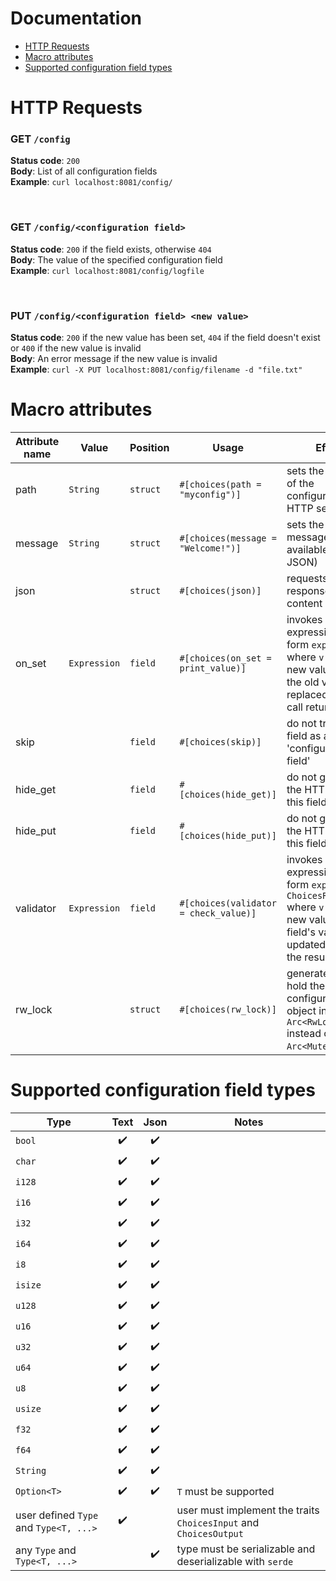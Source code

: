 # Documentation

* [HTTP Requests](#S-requests)
* [Macro attributes](#S-attributes)
* [Supported configuration field types](#S-types)

# <a name="S-requests"></a>HTTP Requests

### **GET** `/config`
**Status code**: `200`\
**Body**: List of all configuration fields\
**Example**: `curl localhost:8081/config/`

<br />

### **GET** `/config/<configuration field>`
**Status code**: `200` if the field exists, otherwise `404`\
**Body**: The value of the specified configuration field\
**Example**: `curl localhost:8081/config/logfile`

<br />

### **PUT** `/config/<configuration field> <new value>`
**Status code**: `200` if the new value has been set, `404` if the field doesn't exist or `400` if the new value is invalid\
**Body**: An error message if the new value is invalid\
**Example**: `curl -X PUT localhost:8081/config/filename -d "file.txt"`

# <a name="S-attributes"></a>Macro attributes

Attribute name | Value | Position | Usage | Effect
-------------- | ----- | -------- | ------ | ------
path | `String` | `struct` | `#[choices(path = "myconfig")]` | sets the root path of the configuration HTTP service
message | `String` | `struct` | `#[choices(message = "Welcome!")]` | sets the root path message (not available with JSON)
json | | `struct` | `#[choices(json)]` | requests and responses content is in json
on_set | `Expression` | `field` | `#[choices(on_set = print_value)]` | invokes an expression in the form `expr(&v)` where `v` is the new value (note: the old value is replaced after this call returns)
skip | | `field` | `#[choices(skip)]` | do not treat this field as a 'configuration field'
hide_get | | `field` | `#[choices(hide_get)]` | do not generate the HTTP GET for this field
hide_put | | `field` | `#[choices(hide_put)]` | do not generate the HTTP PUT for this field
validator | `Expression` | `field` | `#[choices(validator = check_value)]` | invokes an expression in the form `expr(&v) -> ChoicesResult<()>` where `v` is the new value; the field's value is updated only if the result is `Ok`
rw_lock | | `struct` | `#[choices(rw_lock)]` | generates code to hold the configuration object in an `Arc<RwLock<>>` instead of an `Arc<Mutex<>>`.

# <a name="S-types"></a>Supported configuration field types

Type | Text | Json | Notes
---- |:----:|:----:| -----
`bool` | :heavy_check_mark: | :heavy_check_mark: |
`char` | :heavy_check_mark: | :heavy_check_mark: |
`i128` | :heavy_check_mark: | :heavy_check_mark: |
`i16` | :heavy_check_mark: | :heavy_check_mark: |
`i32` | :heavy_check_mark: | :heavy_check_mark: |
`i64` | :heavy_check_mark: | :heavy_check_mark: |
`i8` | :heavy_check_mark: | :heavy_check_mark: |
`isize` | :heavy_check_mark: | :heavy_check_mark: |
`u128` | :heavy_check_mark: | :heavy_check_mark: |
`u16` | :heavy_check_mark: | :heavy_check_mark: |
`u32` | :heavy_check_mark: | :heavy_check_mark: |
`u64` | :heavy_check_mark: | :heavy_check_mark: |
`u8` | :heavy_check_mark: | :heavy_check_mark: |
`usize` | :heavy_check_mark: | :heavy_check_mark: |
`f32` | :heavy_check_mark: | :heavy_check_mark: |
`f64` | :heavy_check_mark: | :heavy_check_mark: |
`String` | :heavy_check_mark: | :heavy_check_mark: |
`Option<T>` | :heavy_check_mark: | :heavy_check_mark: | `T` must be supported
user defined `Type` and `Type<T, ...>` | :heavy_check_mark: | | user must implement the traits `ChoicesInput` and `ChoicesOutput`
any `Type` and `Type<T, ...>` | | :heavy_check_mark: | type must be serializable and deserializable with `serde`
